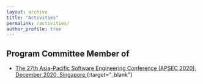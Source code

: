 ```yaml
---
layout: archive
title: "Activities"
permalink: /activities/
author_profile: true
---
```


## Program Committee Member of
* [The 27th Asia-Pacific Software Engineering Conference (APSEC 2020), December 2020, Singapore.](https://formal-analysis.com/apsec/2020/){:target="_blank"}

